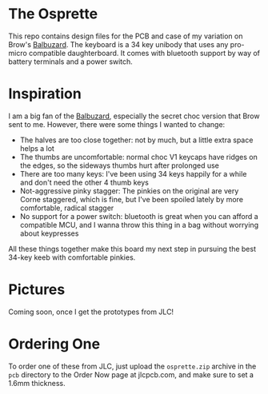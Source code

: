 The Osprette
============

This repo contains design files for the PCB and case of my variation on Brow's
[Balbuzard][balbuzard]. The keyboard is a 34 key unibody that uses any pro-micro
compatible daughterboard. It comes with bluetooth support by way of battery
terminals and a power switch.

# Inspiration

I am a big fan of the [Balbuzard][balbuzard], especially the secret choc version that
Brow sent to me. However, there were some things I wanted to change:

- The halves are too close together: not by much, but a little extra space helps a lot
- The thumbs are uncomfortable: normal choc V1 keycaps have ridges on the edges, so the sideways thumbs hurt after prolonged use
- There are too many keys: I've been using 34 keys happily for a while and don't need the other 4 thumb keys
- Not-aggressive pinky stagger: The pinkies on the original are very Corne staggered, which is fine, but I've been spoiled lately by more comfortable, radical stagger
- No support for a power switch: bluetooth is great when you can afford a compatible MCU, and I wanna throw this thing in a bag without worrying about keypresses

All these things together make this board my next step in pursuing the best 34-key
keeb with comfortable pinkies.

# Pictures

Coming soon, once I get the prototypes from JLC!

# Ordering One

To order one of these from JLC, just upload the `osprette.zip` archive in the
`pcb` directory to the Order Now page at jlcpcb.com, and make sure to set a 1.6mm
thickness.


[balbuzard]: https://github.com/brow/balbuzard
